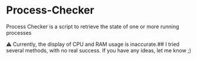 # Process-Checker
Process Checker is a script to retrieve the state of one or more running processes

⚠️ Currently, the display of CPU and RAM usage is inaccurate.##
I tried several methods, with no real success.
If you have any ideas, let me know ;)
